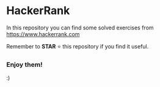# HackerRank

In this repository you can find some solved exercises from https://www.hackerrank.com

Remember to <b>STAR</b> <g-emoji class="g-emoji" alias="star" fallback-src="https://assets-cdn.github.com/images/icons/emoji/unicode/2b50.png">⭐️</g-emoji> this repository if you find it useful.

<h3>Enjoy them!</h3> :)

